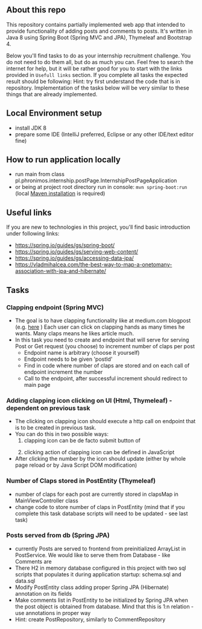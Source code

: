## About this repo
This repository contains partially implemented web app that intended to provide functionality of adding posts and comments to posts.
It's written in Java 8 using Spring Boot (Spring MVC and JPA), Thymeleaf and Bootstrap 4.

Below you'll find tasks to do as your internship recruitment challenge. You do not need to do them all, but do as much you can. Feel free to search the internet for help, but it will be rather good for you to start with the links provided in `Usefull links` section.
If you complete all tasks the expected result should be following: 
Hint: try first understand the code that is in repository. Implementation of the tasks below will be very similar to these things that are already implemented.


## Local Environment setup
 - install JDK 8 
 - prepare some IDE (IntelliJ preferred, Eclipse or any other IDE/text editor fine)


## How to run application locally
 - run main from class pl.phronimos.internship.postPage.InternshipPostPageApplication
 - or being at project root directory run in console:
   ```mvn spring-boot:run```
	(local [Maven installation](https://maven.apache.org/install.html) is required)
 

## Useful links
If you are new to technologies in this project, you'll find basic introduction under following links:
 - https://spring.io/guides/gs/spring-boot/
 - https://spring.io/guides/gs/serving-web-content/
 - https://spring.io/guides/gs/accessing-data-jpa/
 - https://vladmihalcea.com/the-best-way-to-map-a-onetomany-association-with-jpa-and-hibernate/

## Tasks

### Clapping endpoint (Spring MVC) 
 - The goal is to have clapping functionality like at medium.com blogpost (e.g. [here](https://medium.com/@arjunsk/getting-started-with-spring-boot-edb448d32a26) )
 Each user can click on clapping hands as many times he wants. Many claps means he likes article much.
 - In this task you need to create and endpoint that will serve for serving Post or Get request (you choose) to increment number of claps per post
   - Endpoint name is arbitrary (choose it yourself)
   - Endpoint needs to be given 'postId'
   - Find in code where number of claps are stored and on each call of endpoint increment the number
   - Call to the endpoint, after successful increment should redirect to main page 



### Adding clapping icon clicking on UI (Html, Thymeleaf) - dependent on previous task
 - The clicking on clapping icon should execute a http call on endpoint that is to be created in previous task.
 - You can do this in two possible ways:
   1. clapping icon can be de facto submit button of <form>
	 2. clicking action of clapping icon can be defined in JavaScript	
 - After clicking the number by the icon should update (either by whole page reload or by Java Script DOM modification)



### Number of Claps stored in PostEntity (Thymeleaf)
 - number of claps for each post are currently stored in clapsMap in MainViewController class
 - change code to store number of claps in PostEntity
(mind that if you complete this task database scripts will need to be updated - see last task)

### Posts served from db (Spring JPA)
 - currently Posts are served to frontend from preinitialized ArrayList in PostService. We would like to serve them from Database - like Comments are
 - There H2 in memory database configured in this project with two sql scripts that populates it during application startup: schema.sql and data.sql
 - Modify PostEntity class adding proper Spring JPA (Hibernate) annotation on its fields
 - Make comments list in PostEntity to be initialized by Spring JPA when the post object is obtained from database. Mind that this is 1:n relation - use annotations in proper way 
 - Hint: create PostRepository, similarly to CommentRepository



